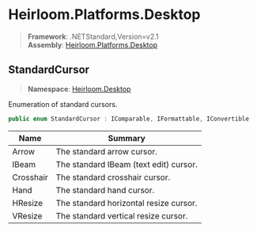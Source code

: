 # Heirloom.Platforms.Desktop

> **Framework**: .NETStandard,Version=v2.1  
> **Assembly**: [Heirloom.Platforms.Desktop][0]  

## StandardCursor

> **Namespace**: [Heirloom.Desktop][0]  

Enumeration of standard cursors.

```cs
public enum StandardCursor : IComparable, IFormattable, IConvertible
```

| Name      | Summary                                |
|-----------|----------------------------------------|
| Arrow     | The standard arrow cursor.             |
| IBeam     | The standard IBeam (text edit) cursor. |
| Crosshair | The standard crosshair cursor.         |
| Hand      | The standard hand cursor.              |
| HResize   | The standard horizontal resize cursor. |
| VResize   | The standard vertical resize cursor.   |

[0]: ../../Heirloom.Platforms.Desktop.md
